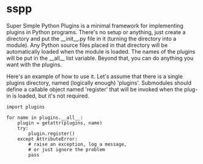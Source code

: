 sspp
====

Super Simple Python Plugins is a minimal framework for implementing plugins in Python programs.  There's no setup
or anything, just create a directory and put the \_\_init\_\_.py file in it (turning the directory into a module).
Any Python source files placed in that directory will be automatically loaded when the module is loaded.  The names
of the plugins will be put in the \_\_all\_\_ list variable.  Beyond that, you can do anything you want with the plugins.

Here's an example of how to use it.  Let's assume that there is a single plugins directory, named (logically enough)
'plugins'.  Submodules should define a callable object named 'register' that will be invoked when the plug-in is loaded,
but it's not required.

    import plugins

    for name in plugins.__all__:
        plugin = getattr(plugins, name)
        try:
            plugin.register()
        except AttributeError:
            # raise an exception, log a message, 
            # or just ignore the problem
            pass
            
